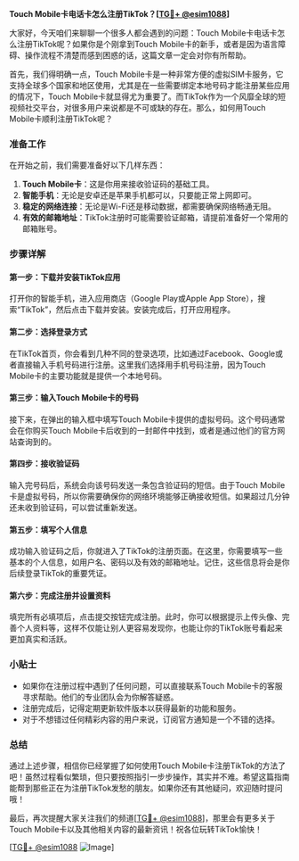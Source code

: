 **Touch Mobile卡电话卡怎么注册TikTok？[[TG💪+ @esim1088](https://t.me/s/esim1088)]**

大家好，今天咱们来聊聊一个很多人都会遇到的问题：Touch Mobile卡电话卡怎么注册TikTok呢？如果你是个刚拿到Touch Mobile卡的新手，或者是因为语言障碍、操作流程不清楚而感到困惑的话，这篇文章一定会对你有所帮助。

首先，我们得明确一点，Touch Mobile卡是一种非常方便的虚拟SIM卡服务，它支持全球多个国家和地区使用，尤其是在一些需要绑定本地号码才能注册某些应用的情况下，Touch Mobile卡就显得尤为重要了。而TikTok作为一个风靡全球的短视频社交平台，对很多用户来说都是不可或缺的存在。那么，如何用Touch Mobile卡顺利注册TikTok呢？

### 准备工作

在开始之前，我们需要准备好以下几样东西：

1. **Touch Mobile卡**：这是你用来接收验证码的基础工具。
2. **智能手机**：无论是安卓还是苹果手机都可以，只要能正常上网即可。
3. **稳定的网络连接**：无论是Wi-Fi还是移动数据，都需要确保网络畅通无阻。
4. **有效的邮箱地址**：TikTok注册时可能需要验证邮箱，请提前准备好一个常用的邮箱账号。

### 步骤详解

#### 第一步：下载并安装TikTok应用

打开你的智能手机，进入应用商店（Google Play或Apple App Store），搜索“TikTok”，然后点击下载并安装。安装完成后，打开应用程序。

#### 第二步：选择登录方式

在TikTok首页，你会看到几种不同的登录选项，比如通过Facebook、Google或者直接输入手机号码进行注册。这里我们选择用手机号码注册，因为Touch Mobile卡的主要功能就是提供一个本地号码。

#### 第三步：输入Touch Mobile卡的号码

接下来，在弹出的输入框中填写Touch Mobile卡提供的虚拟号码。这个号码通常会在你购买Touch Mobile卡后收到的一封邮件中找到，或者是通过他们的官方网站查询到的。

#### 第四步：接收验证码

输入完号码后，系统会向该号码发送一条包含验证码的短信。由于Touch Mobile卡是虚拟号码，所以你需要确保你的网络环境能够正确接收短信。如果超过几分钟还未收到验证码，可以尝试重新发送。

#### 第五步：填写个人信息

成功输入验证码之后，你就进入了TikTok的注册页面。在这里，你需要填写一些基本的个人信息，如用户名、密码以及有效的邮箱地址。记住，这些信息将会是你后续登录TikTok的重要凭证。

#### 第六步：完成注册并设置资料

填完所有必填项后，点击提交按钮完成注册。此时，你可以根据提示上传头像、完善个人资料等，这样不仅能让别人更容易发现你，也能让你的TikTok账号看起来更加真实和活跃。

### 小贴士

- 如果你在注册过程中遇到了任何问题，可以直接联系Touch Mobile卡的客服寻求帮助。他们的专业团队会为你解答疑惑。
- 注册完成后，记得定期更新软件版本以获得最新的功能和服务。
- 对于不想错过任何精彩内容的用户来说，订阅官方通知是一个不错的选择。

### 总结

通过上述步骤，相信你已经掌握了如何使用Touch Mobile卡注册TikTok的方法了吧！虽然过程看似繁琐，但只要按照指引一步步操作，其实并不难。希望这篇指南能帮到那些正在为注册TikTok发愁的朋友。如果你还有其他疑问，欢迎随时提问哦！

最后，再次提醒大家关注我们的频道[[TG💪+ @esim1088](https://t.me/s/esim1088)]，那里会有更多关于Touch Mobile卡以及其他相关内容的最新资讯！祝各位玩转TikTok愉快！

[[TG💪+ @esim1088](https://t.me/s/esim1088) ![Image](https://i.postimg.cc/4NQfJmqS/Snipaste-2025-05-13-00-14-12.png)]